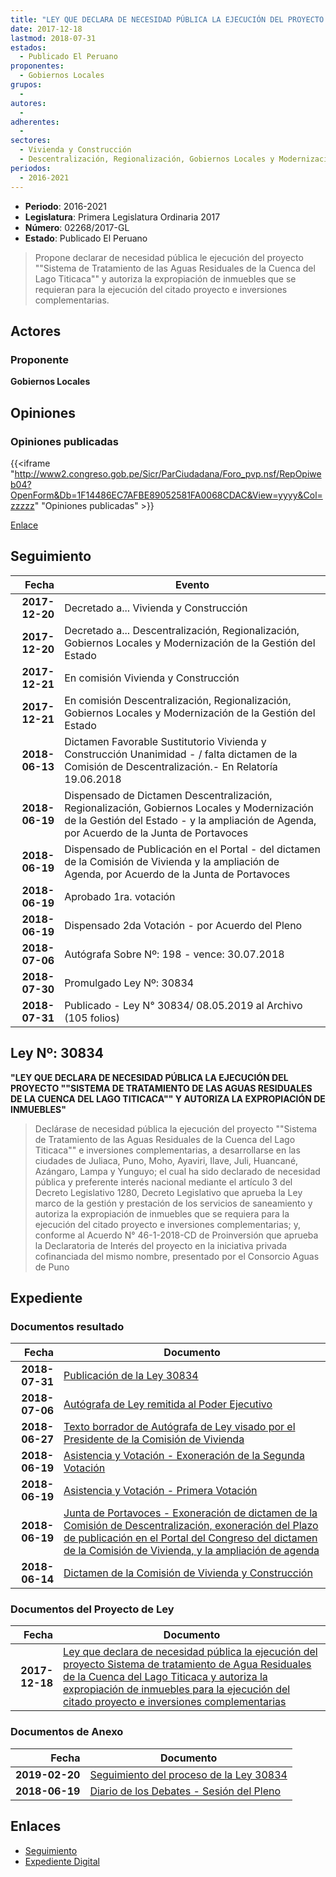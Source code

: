 ```yaml
---
title: "LEY QUE DECLARA DE NECESIDAD PÚBLICA LA EJECUCIÓN DEL PROYECTO SISTEMA DE TRATAMIENTO DE AGUAS RESIDUALES DE LA CUENCA DEL LAGO TITICACA Y AUTORIZA LA EXPROPIACIÓN DE INMUEBLES PARA LA EJECUCIÓN DEL CITADO PROYECTO"
date: 2017-12-18
lastmod: 2018-07-31
estados: 
  - Publicado El Peruano
proponentes: 
  - Gobiernos Locales
grupos: 
  - 
autores: 
  - 
adherentes: 
  - 
sectores: 
  - Vivienda y Construcción
  - Descentralización, Regionalización, Gobiernos Locales y Modernización de la Gestión del Estado
periodos: 
  - 2016-2021
---
```


- **Periodo**: 2016-2021
- **Legislatura**: Primera Legislatura Ordinaria 2017
- **Número**: 02268/2017-GL
- **Estado**: Publicado El Peruano

> Propone declarar de necesidad pública le ejecución del proyecto ""Sistema de Tratamiento de las Aguas Residuales de la Cuenca del Lago Titicaca"" y autoriza la expropiación de inmuebles que se requieran para la ejecución del citado proyecto e inversiones complementarias.


## Actores

### Proponente

**Gobiernos Locales**


## Opiniones

### Opiniones publicadas

{{<iframe "http://www2.congreso.gob.pe/Sicr/ParCiudadana/Foro_pvp.nsf/RepOpiweb04?OpenForm&Db=1F14486EC7AFBE89052581FA0068CDAC&View=yyyy&Col=zzzzz" "Opiniones publicadas" >}}

[Enlace](http://www2.congreso.gob.pe/Sicr/ParCiudadana/Foro_pvp.nsf/RepOpiweb04?OpenForm&Db=1F14486EC7AFBE89052581FA0068CDAC&View=yyyy&Col=zzzzz)

## Seguimiento

| Fecha | Evento |
|------:|--------|
| **2017-12-20** | Decretado a... Vivienda y Construcción|
| **2017-12-20** | Decretado a... Descentralización, Regionalización, Gobiernos Locales y Modernización de la Gestión del Estado|
| **2017-12-21** | En comisión Vivienda y Construcción|
| **2017-12-21** | En comisión Descentralización, Regionalización, Gobiernos Locales y Modernización de la Gestión del Estado|
| **2018-06-13** | Dictamen Favorable Sustitutorio Vivienda y Construcción Unanimidad - / falta dictamen de la Comisión de Descentralización.- En Relatoría 19.06.2018|
| **2018-06-19** | Dispensado de Dictamen Descentralización, Regionalización, Gobiernos Locales y Modernización de la Gestión del Estado - y la ampliación de Agenda, por Acuerdo de la Junta de Portavoces|
| **2018-06-19** | Dispensado de Publicación en el Portal - del dictamen de la Comisión de Vivienda y la ampliación de Agenda, por Acuerdo de la Junta de Portavoces|
| **2018-06-19** | Aprobado 1ra. votación|
| **2018-06-19** | Dispensado 2da Votación - por Acuerdo del Pleno|
| **2018-07-06** | Autógrafa Sobre Nº: 198 - vence: 30.07.2018|
| **2018-07-30** | Promulgado Ley Nº: 30834|
| **2018-07-31** | Publicado - Ley N° 30834/ 08.05.2019 al Archivo (105 folios)|

## Ley Nº: 30834

**"LEY QUE DECLARA DE NECESIDAD PÚBLICA LA EJECUCIÓN DEL PROYECTO ""SISTEMA DE TRATAMIENTO DE LAS AGUAS RESIDUALES DE LA CUENCA DEL LAGO TITICACA"" Y AUTORIZA LA EXPROPIACIÓN DE INMUEBLES"**

> Declárase de necesidad pública la ejecución del proyecto ""Sistema de Tratamiento de las Aguas Residuales de la Cuenca del Lago Titicaca"" e inversiones complementarias, a desarrollarse en las ciudades de Juliaca, Puno, Moho, Ayaviri, Ilave, Juli, Huancané, Azángaro, Lampa y Yunguyo; el cual ha sido declarado de necesidad pública y preferente interés nacional mediante el artículo 3 del Decreto Legislativo 1280, Decreto Legislativo que aprueba la Ley marco de la gestión y prestación de los servicios de saneamiento y autoriza la expropiación de inmuebles que se requiera para la ejecución del citado proyecto e inversiones complementarias; y, conforme al Acuerdo N° 46-1-2018-CD de Proinversión que aprueba la Declaratoria de Interés del proyecto en la iniciativa privada cofinanciada del mismo nombre, presentado por el Consorcio Aguas de Puno


## Expediente


### Documentos resultado

| Fecha | Documento |
|------:|--------|
| **2018-07-31** | [Publicación de la Ley 30834](http://www.leyes.congreso.gob.pe/Documentos/2016_2021/ADLP/Normas_Legales/30834-LEY.pdf) |
| **2018-07-06** | [Autógrafa de Ley remitida al Poder Ejecutivo](http://www.leyes.congreso.gob.pe/Documentos/2016_2021/ADLP/Texto_Aprobado/AU0226820180706..pdf) |
| **2018-06-27** | [Texto borrador de Autógrafa de Ley visado por el Presidente de la Comisión de Vivienda](http://www.leyes.congreso.gob.pe/Documentos/2016_2021/Texto_Borrador_de_Autografa/BAU0226820180627.pdf) |
| **2018-06-19** | [Asistencia y Votación - Exoneración de la Segunda Votación](http://www.leyes.congreso.gob.pe/Documentos/2016_2021/Asistencia_y_Votacion/Proyectos_de_Ley/Exoneracion_de_Segunda_Votacion/ESV0226820180619.pdf) |
| **2018-06-19** | [Asistencia y Votación - Primera Votación](http://www.leyes.congreso.gob.pe/Documentos/2016_2021/Asistencia_y_Votacion/Proyectos_de_Ley/AV0226820180619.pdf) |
| **2018-06-19** | [Junta de Portavoces - Exoneración de dictamen de la Comisión de Descentralización, exoneración del Plazo de publicación en el Portal del Congreso del dictamen de la Comisión de Vivienda, y la ampliación de agenda](http://www.leyes.congreso.gob.pe/Documentos/2016_2021/Acuerdos/Junta_Portavoces/AJP0226820180619.pdf) |
| **2018-06-14** | [Dictamen de la Comisión de Vivienda y Construcción](http://www.leyes.congreso.gob.pe/Documentos/2016_2021/Dictamenes/Proyectos_de_Ley/02268DC24MAY20180614.pdf) |

### Documentos del Proyecto de Ley

| Fecha | Documento |
|------:|--------|
| **2017-12-18** | [Ley que declara de necesidad pública la ejecución del proyecto Sistema de tratamiento de Agua Residuales de la Cuenca del Lago Titicaca y autoriza la expropiación de inmuebles para la ejecución del citado proyecto e inversiones complementarias](http://www.leyes.congreso.gob.pe/Documentos/2016_2021/Proyectos_de_Ley_y_de_Resoluciones_Legislativas/PL0226820171218..pdf) |

### Documentos de Anexo

| Fecha | Documento |
|------:|--------|
| **2019-02-20** | [Seguimiento del proceso de la Ley 30834](http://www.leyes.congreso.gob.pe/Documentos/2016_2021/Seguimiento_de_Proyectos_de_Ley/02268PL20190220.pdf) |
| **2018-06-19** | [Diario de los Debates - Sesión del Pleno](http://www.leyes.congreso.gob.pe/Documentos/2016_2021/ADLP/Diario_Debates/30834-TDD.pdf) |

## Enlaces 

- [Seguimiento](http://www2.congreso.gob.pe/Sicr/TraDocEstProc/CLProLey2016.nsf/f7fff46988ca05b1052578e100829cc7/a6dad432b7f9141b052581fa005c8820?OpenDocument)
- [Expediente Digital](http://www2.congreso.gob.pe/Sicr/TraDocEstProc/CLProLey2016.nsf/f7fff46988ca05b1052578e100829cc7/a6dad432b7f9141b052581fa005c8820?OpenDocument&Click=05257FB7005EB655.eb71d0cf91d8294e05256cdf006b5706/$Body/0.1C6C)
